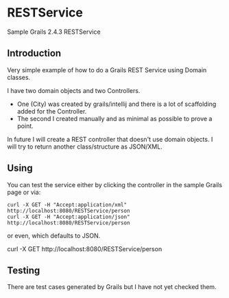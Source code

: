# RESTService
Sample Grails 2.4.3 RESTService

Introduction
------------

Very simple example of how to do a Grails REST Service using Domain classes.

I have two domain objects and two Controllers.  

- One (City) was created by grails/intellij and there is a lot of scaffolding added for the Controller.  
- The second I created manually and as minimal as possible to prove a point.

In future I will create a REST controller that doesn't use domain objects.  I will try to return another class/structure as JSON/XML.

Using
-----

You can test the service either by clicking the controller in the sample Grails page or via:

```
curl -X GET -H "Accept:application/xml" http://localhost:8080/RESTService/person
curl -X GET -H "Accept:application/json" http://localhost:8080/RESTService/person
```

or even, which defaults to JSON.

curl -X GET http://localhost:8080/RESTService/person


Testing
-------

There are test cases generated by Grails but I have not yet checked them.

